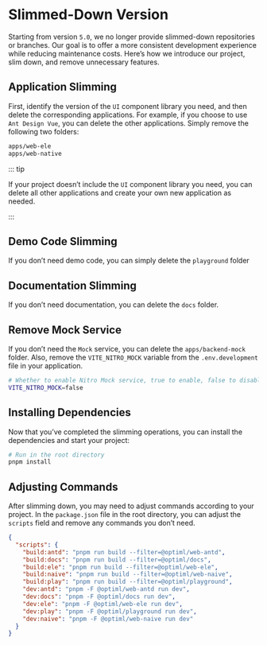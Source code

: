 # Slimmed-Down Version

Starting from version `5.0`, we no longer provide slimmed-down repositories or branches. Our goal is to offer a more consistent development experience while reducing maintenance costs. Here’s how we introduce our project, slim down, and remove unnecessary features.

## Application Slimming

First, identify the version of the `UI` component library you need, and then delete the corresponding applications. For example, if you choose to use `Ant Design Vue`, you can delete the other applications. Simply remove the following two folders:

```bash
apps/web-ele
apps/web-native

```

::: tip

If your project doesn’t include the `UI` component library you need, you can delete all other applications and create your own new application as needed.

:::

## Demo Code Slimming

If you don’t need demo code, you can simply delete the `playground` folder

## Documentation Slimming

If you don’t need documentation, you can delete the `docs` folder.

## Remove Mock Service

If you don’t need the `Mock` service, you can delete the `apps/backend-mock` folder. Also, remove the `VITE_NITRO_MOCK` variable from the `.env.development` file in your application.

```bash
# Whether to enable Nitro Mock service, true to enable, false to disable
VITE_NITRO_MOCK=false
```

## Installing Dependencies

Now that you’ve completed the slimming operations, you can install the dependencies and start your project:

```bash
# Run in the root directory
pnpm install

```

## Adjusting Commands

After slimming down, you may need to adjust commands according to your project. In the `package.json` file in the root directory, you can adjust the `scripts` field and remove any commands you don’t need.

```json
{
  "scripts": {
    "build:antd": "pnpm run build --filter=@optiml/web-antd",
    "build:docs": "pnpm run build --filter=@optiml/docs",
    "build:ele": "pnpm run build --filter=@optiml/web-ele",
    "build:naive": "pnpm run build --filter=@optiml/web-naive",
    "build:play": "pnpm run build --filter=@optiml/playground",
    "dev:antd": "pnpm -F @optiml/web-antd run dev",
    "dev:docs": "pnpm -F @optiml/docs run dev",
    "dev:ele": "pnpm -F @optiml/web-ele run dev",
    "dev:play": "pnpm -F @optiml/playground run dev",
    "dev:naive": "pnpm -F @optiml/web-naive run dev"
  }
}
```
